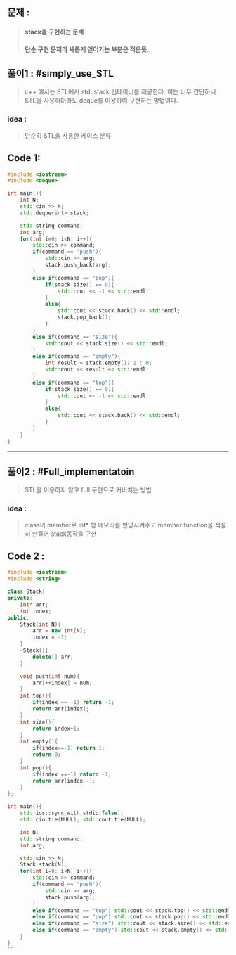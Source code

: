 ## 문제 :
> #### stack을 구현하는 문제
> #### 단순 구현 문제라 새롭게 얻어가는 부분은 적은듯...

## 풀이1 : #simply_use_STL
> c++ 에서는 STL에서 std::stack 컨테이너를 제공한다. 이는 너무 간단하니 STL을 사용하더라도 deque를 이용하여 구현하는 방법이다.

### idea :
> 단순히 STL을 사용한 케이스 분류

## Code 1:
```cpp
#include <iostream>
#include <deque>

int main(){
    int N;
    std::cin >> N;
    std::deque<int> stack;

    std::string command;
    int arg;
    for(int i=0; i<N; i++){
        std::cin >> command;
        if(command == "push"){
            std::cin >> arg;
            stack.push_back(arg);
        }
        else if(command == "pop"){
            if(stack.size() == 0){
                std::cout << -1 << std::endl;
            }
            else{
                std::cout << stack.back() << std::endl;
                stack.pop_back();
            }
        }
        else if(command == "size"){
            std::cout << stack.size() << std::endl;
        }
        else if(command == "empty"){
            int result = stack.empty()? 1 : 0;
            std::cout << result << std::endl;
        }
        else if(command == "top"){
            if(stack.size() == 0){
                std::cout << -1 << std::endl;
            }
            else{
                std::cout << stack.back() << std::endl;
            }
        }
    }
}
```
----------------------------------------------------------
## 풀이2 : #Full_implementatoin
> STL을 이용하지 않고 full 구현으로 커버치는 방법

### idea : 
> class의 member로 int* 형 메모리를 할당시켜주고 member function을 적절히 만들어 stack동작을 구현

## Code 2 :
```cpp
#include <iostream>
#include <string>

class Stack{
private:
    int* arr;
    int index;
public:
    Stack(int N){
        arr = new int[N];
        index = -1;
    }
    ~Stack(){
        delete[] arr;
    }

    void push(int num){
        arr[++index] = num;
    }
    int top(){
        if(index == -1) return -1;
        return arr[index];
    }
    int size(){
        return index+1;
    }
    int empty(){
        if(index==-1) return 1;
        return 0;
    }
    int pop(){
        if(index ==-1) return -1;
        return arr[index--];
    }
};

int main(){
    std::ios::sync_with_stdio(false);
    std::cin.tie(NULL); std::cout.tie(NULL);

    int N;
    std::string command;
    int arg;

    std::cin >> N;
    Stack stack(N);
    for(int i=0; i<N; i++){
        std::cin >> command;
        if(command == "push"){
            std::cin >> arg;
            stack.push(arg);
        }
        else if(command == "top") std::cout << stack.top() << std::endl;
        else if(command == "pop") std::cout << stack.pop() << std::endl;
        else if(command == "size") std::cout << stack.size() << std::endl;
        else if(command == "empty") std::cout << stack.empty() << std::endl;
    }
}
``
